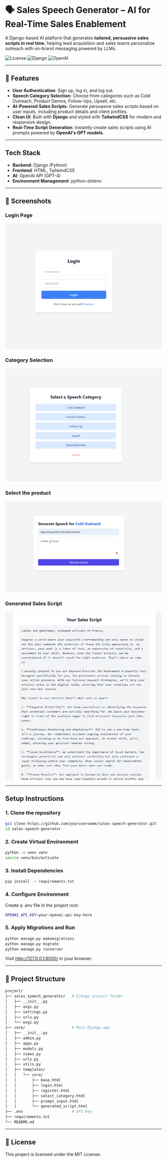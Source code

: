 # 🗣️ Sales Speech Generator – AI for Real-Time Sales Enablement

A Django-based AI platform that generates **tailored, persuasive sales scripts in real time**, helping lead acquisition and sales teams personalize outreach with on-brand messaging powered by LLMs.

![License](https://img.shields.io/badge/license-MIT-blue.svg)
![Django](https://img.shields.io/badge/Django-4.x-green)
![OpenAI](https://img.shields.io/badge/OpenAI-API-FF5733)

---

## 🚀 Features

- **User Authentication**: Sign up, log in, and log out.
- **Speech Category Selection**: Choose from categories such as Cold Outreach, Product Demos, Follow-Ups, Upsell, etc.
- **AI-Powered Sales Scripts**: Generate persuasive sales scripts based on user inputs, including product details and client profiles.
- **Clean UI**: Built with **Django** and styled with **TailwindCSS** for modern and responsive design.
- **Real-Time Script Generation**: Instantly create sales scripts using AI prompts powered by **OpenAI's GPT models**.

---

## Tech Stack

- **Backend**: Django (Python)
- **Frontend**: HTML, TailwindCSS
- **AI**: OpenAI API (GPT-4)
- **Environment Management**: python-dotenv

---

## 📸 Screenshots

### Login Page
![Login](screenshots/login.png)

### Category Selection
![Category](screenshots/category.png)

### Select the product
![Product](screenshots/product.png)

### Generated Sales Script
![Generated Script](screenshots/script.png)

---

## Setup Instructions

### 1. Clone the repository
``` bash
git clone https://github.com/yourusername/sales-speech-generator.git
cd sales-speech-generator 
```

### 2. Create Virtual Environment
``` bash
python -m venv venv
source venv/bin/activate 
```

### 3. Install Dependencies
``` bash 
pip install -r requirements.txt
```

### 4. Configure Environment
Create a .env file in the project root:
``` bash 
OPENAI_API_KEY=your-openai-api-key-here
```

### 5. Apply Migrations and Run
``` bash
python manage.py makemigrations
python manage.py migrate
python manage.py runserver
```
Visit http://127.0.0.1:8000/ in your browser.

---

## 📁 Project Structure
``` bash
project/
├── sales_speech_generator/   # Django project folder
│   ├── __init__.py
│   ├── asgi.py
│   ├── settings.py
│   ├── urls.py
│   └── wsgi.py
├── core/                     # Main Django app
│   ├── __init__.py
│   ├── admin.py
│   ├── apps.py
│   ├── models.py
│   ├── views.py
│   ├── urls.py
│   ├── utils.py
│   ├── templates/
│   │   └── core/
│   │       ├── base.html
│   │       ├── login.html
│   │       ├── register.html
│   │       ├── select_category.html
│   │       ├── prompt_input.html
│   │       └── generated_script.html
├── .env                      # API Key
├── requirements.txt
└── README.md

```

---

## 📄 License
This project is licensed under the MIT License.